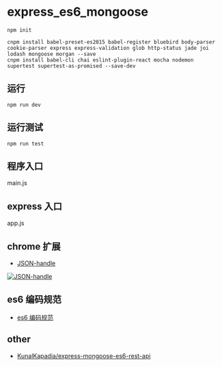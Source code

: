 # express_es6_mongoose




```
npm init
```

```
cnpm install babel-preset-es2015 babel-register bluebird body-parser cookie-parser express express-validation glob http-status jade joi lodash mongoose morgan --save
cnpm install babel-cli chai eslint-plugin-react mocha nodemon supertest supertest-as-promised --save-dev
```


## 运行

```
npm run dev
```

## 运行测试

```
npm run test
```



## 程序入口

main.js


## express 入口

app.js


## chrome 扩展

-  [JSON-handle](https://chrome.google.com/webstore/detail/json-handle/iahnhfdhidomcpggpaimmmahffihkfnj)



[![JSON-handle](https://lh3.googleusercontent.com/Ke0WpQyBQXxG1ljONTEZKX7WC0__XbVoTayyZobPV5ExzglyC4A6S3OLZE6rxsR8XEiCmlOy4w=s640-h400-e365-rw)](https://chrome.google.com/webstore/detail/json-handle/iahnhfdhidomcpggpaimmmahffihkfnj)


## es6 编码规范

-  [es6 编码规范](https://github.com/airbnb/javascript)


## other

-  [KunalKapadia/express-mongoose-es6-rest-api](https://github.com/KunalKapadia/express-mongoose-es6-rest-api)